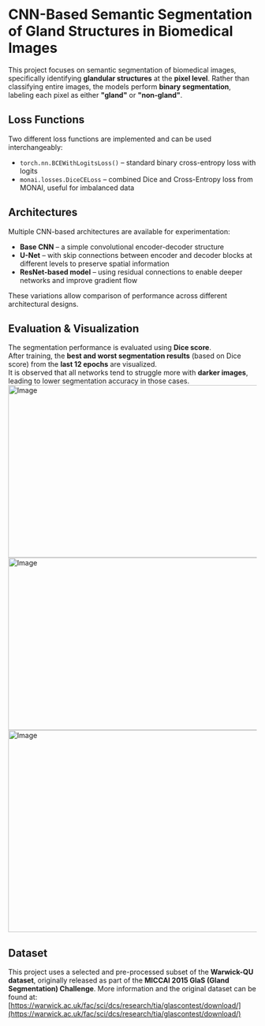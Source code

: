 # CNN-Based Semantic Segmentation of Gland Structures in Biomedical Images

This project focuses on semantic segmentation of biomedical images, specifically identifying **glandular structures** at the **pixel level**. Rather than classifying entire images, the models perform **binary segmentation**, labeling each pixel as either **"gland"** or **"non-gland"**.

## Loss Functions

Two different loss functions are implemented and can be used interchangeably:

- `torch.nn.BCEWithLogitsLoss()` – standard binary cross-entropy loss with logits  
- `monai.losses.DiceCELoss` – combined Dice and Cross-Entropy loss from MONAI, useful for imbalanced data

## Architectures

Multiple CNN-based architectures are available for experimentation:

- **Base CNN** – a simple convolutional encoder-decoder structure  
- **U-Net** – with skip connections between encoder and decoder blocks at different levels to preserve spatial information  
- **ResNet-based model** – using residual connections to enable deeper networks and improve gradient flow

These variations allow comparison of performance across different architectural designs.

## Evaluation & Visualization

The segmentation performance is evaluated using **Dice score**.  
After training, the **best and worst segmentation results** (based on Dice score) from the **last 12 epochs** are visualized.  
It is observed that all networks tend to struggle more with **darker images**, leading to lower segmentation accuracy in those cases.
<img width="950" height="350" alt="Image" src="https://github.com/user-attachments/assets/f4c54a3b-1ac1-498c-b273-8099f3976944" />
<img width="950" height="350" alt="Image" src="https://github.com/user-attachments/assets/fa1fa442-ce3d-48ea-8c24-fda9a8f38396" />
<img width="999" height="410" alt="Image" src="https://github.com/user-attachments/assets/d4f10d19-0ca6-4aec-9425-9884c0be4a7c" />

## Dataset

This project uses a selected and pre-processed subset of the **Warwick-QU dataset**, originally released as part of the **MICCAI 2015 GlaS (Gland Segmentation) Challenge**. More information and the original dataset can be found at:  
[https://warwick.ac.uk/fac/sci/dcs/research/tia/glascontest/download/](https://warwick.ac.uk/fac/sci/dcs/research/tia/glascontest/download/)
